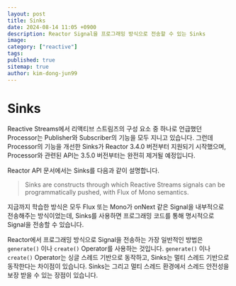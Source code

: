 ```yaml
---
layout: post
title: Sinks
date: 2024-08-14 11:05 +0900
description: Reactor Signal을 프로그래밍 방식으로 전송할 수 있는 Sinks
image:
category: ["reactive"]
tags:
published: true
sitemap: true
author: kim-dong-jun99
---
```


# Sinks

Reactive Streams에서 리액티브 스트림즈의 구성 요소 중 하나로 언급했던 Processor는 Publisher와 Subscriber의 기능을 모두 지니고 있습니다.
그런데 Processor의 기능을 개선한 Sinks가 Reactor 3.4.0 버전부터 지원되기 시작했으며, Processor와 관련된 API는 3.5.0 버전부터는 완전히 제거될 예정입니다.

Reactor API 문서에서는 Sinks를 다음과 같이 설명합니다.
> Sinks are constructs through which Reactive Streams signals can be programmatically pushed, with Flux of Mono semantics.

지금까지 학습한 방식은 모두 Flux 또는 Mono가 onNext 같은 Signal을 내부적으로 전송해주는 방식이었는데, Sinks를 사용하면 프로그래밍 코드를 통해 명시적으로 Signal을 전송할 수 있습니다.

Reactor에서 프로그래밍 방식으로 Signal을 전송하는 가장 일반적인 방법은 `generate()` 이나 `create()` Operator를 사용하는 것입니다.  `generate()` 이나 `create()` Operator는 싱글 스레드 기반으로 동작하고, Sinks는 멀티 스레드 기반으로 동작한다는 차이점이 있습니다. Sinks는 그리고 멀티 스레드 환경에서 스레드 안전성을 보장 받을 수 있는 장점이 있습니다.

